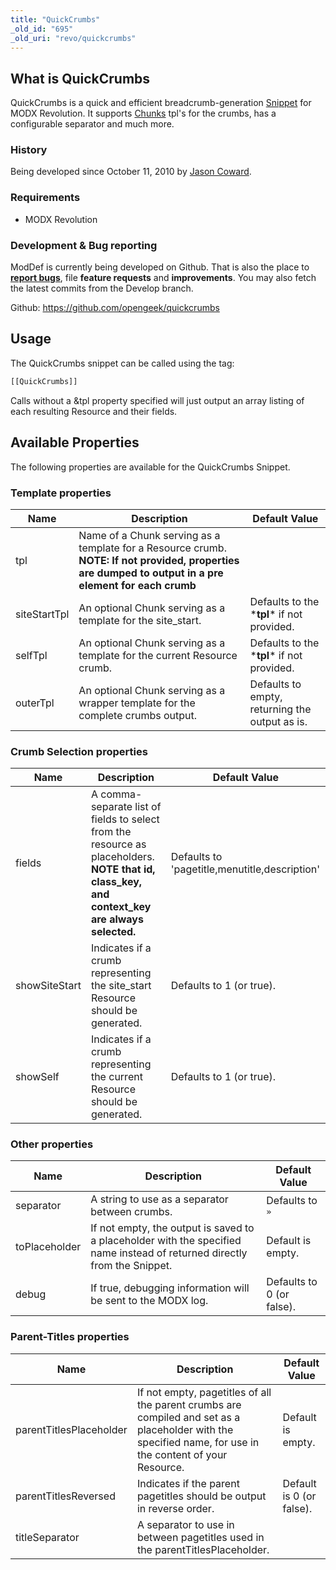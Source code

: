 ```yaml
---
title: "QuickCrumbs"
_old_id: "695"
_old_uri: "revo/quickcrumbs"
---
```


## What is QuickCrumbs

QuickCrumbs is a quick and efficient breadcrumb-generation [Snippet](developing-in-modx/basic-development/snippets "Snippets") for MODX Revolution. It supports [Chunks](making-sites-with-modx/structuring-your-site/chunks "Chunks") tpl's for the crumbs, has a configurable separator and much more.

### History

Being developed since October 11, 2010 by [Jason Coward](https://modx.com/extras/author/opengeek).

### Requirements

- MODX Revolution

### Development & Bug reporting

ModDef is currently being developed on Github. That is also the place to **[report bugs](https://github.com/opengeek/quickcrumbs/issues)**, file **feature requests** and **improvements**. You may also fetch the latest commits from the Develop branch.

Github: <https://github.com/opengeek/quickcrumbs>

## Usage

The QuickCrumbs snippet can be called using the tag:

``` php
[[QuickCrumbs]]
```

Calls without a &tpl property specified will just output an array listing of each resulting Resource and their fields.

## Available Properties

The following properties are available for the QuickCrumbs Snippet.

### Template properties

| Name         | Description                                                                                                                                            | Default Value                                  |
| ------------ | ------------------------------------------------------------------------------------------------------------------------------------------------------ | ---------------------------------------------- |
| tpl          | Name of a Chunk serving as a template for a Resource crumb. **NOTE: If not provided, properties are dumped to output in a pre element for each crumb** |                                                |
| siteStartTpl | An optional Chunk serving as a template for the site\_start.                                                                                           | Defaults to the \***tpl**\* if not provided.   |
| selfTpl      | An optional Chunk serving as a template for the current Resource crumb.                                                                                | Defaults to the \***tpl**\* if not provided.   |
| outerTpl     | An optional Chunk serving as a wrapper template for the complete crumbs output.                                                                        | Defaults to empty, returning the output as is. |

### Crumb Selection properties

| Name          | Description                                                                                                                                      | Default Value                                 |
| ------------- | ------------------------------------------------------------------------------------------------------------------------------------------------ | --------------------------------------------- |
| fields        | A comma-separate list of fields to select from the resource as placeholders. **NOTE that id, class\_key, and context\_key are always selected.** | Defaults to 'pagetitle,menutitle,description' |
| showSiteStart | Indicates if a crumb representing the site\_start Resource should be generated.                                                                  | Defaults to 1 (or true).                      |
| showSelf      | Indicates if a crumb representing the current Resource should be generated.                                                                      | Defaults to 1 (or true).                      |

### Other properties

| Name          | Description                                                                                                               | Default Value             |
| ------------- | ------------------------------------------------------------------------------------------------------------------------- | ------------------------- |
| separator     | A string to use as a separator between crumbs.                                                                            | Defaults to `»`           |
| toPlaceholder | If not empty, the output is saved to a placeholder with the specified name instead of returned directly from the Snippet. | Default is empty.         |
| debug         | If true, debugging information will be sent to the MODX log.                                                              | Defaults to 0 (or false). |

### Parent-Titles properties

| Name                    | Description                                                                                                                                               | Default Value            |
| ----------------------- | --------------------------------------------------------------------------------------------------------------------------------------------------------- | ------------------------ |
| parentTitlesPlaceholder | If not empty, pagetitles of all the parent crumbs are compiled and set as a placeholder with the specified name, for use in the content of your Resource. | Default is empty.        |
| parentTitlesReversed    | Indicates if the parent pagetitles should be output in reverse order.                                                                                     | Default is 0 (or false). |
| titleSeparator          | A separator to use in between pagetitles used in the parentTitlesPlaceholder.                                                                             |                          |
